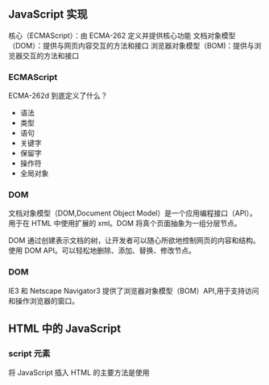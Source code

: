 ## JavaScript 实现

核心（ECMAScript）：由 ECMA-262 定义并提供核心功能
文档对象模型（DOM）：提供与网页内容交互的方法和接口
浏览器对象模型（BOM)：提供与浏览器交互的方法和接口

### ECMAScript

ECMA-262d 到底定义了什么？

- 语法
- 类型
- 语句
- 关键字
- 保留字
- 操作符
- 全局对象

### DOM

文档对象模型（DOM,Document Object Model）是一个应用编程接口（API）。用于在 HTML 中使用扩展的 xml。DOM 将真个页面抽象为一组分层节点。

DOM 通过创建表示文档的树，让开发者可以随心所欲地控制网页的内容和结构。使用 DOM API。可以轻松地删除、添加、替换、修改节点。

### DOM

IE3 和 Netscape Navigator3 提供了浏览器对象模型（BOM）API,用于支持访问和操作浏览器的窗口。

## HTML 中的 JavaScript

### script 元素

将 JavaScript 插入 HTML 的主要方法是使用<script>元素。
有以下 8 个属性

- async：可选。表示应该立即开始下载脚本，但不能阻止其它页面动作，比如下载资源或等待其他脚本加载。只对外部脚本文件有效。
- charset：可选。使用 src 属性指定的代码字符集。这个属性很少使用，因为大多数浏览器不在乎它的值。
- crossorigin：可选。配置相关请求的 CORS（跨域资源共享）设置。默认不实用 CORS。
- defer：可选。表示脚本可以延迟到文档完全被解析和显示之后再执行。只对外部脚本文件有效。
- integrity：可选。允许比对接收到的资源和指定的加密签名以验证子资源完整性(SRI， 12 Subresource Integrity)。如果接收到的资源的签名与这个属性指定的签名不匹配，则页面会报错，脚本不会执行。这个属性可以用于确保内容分发网络(CDN，Content Delivery Network)不会提供恶意内容
- language：废弃。
- src：可选。表示包含要执行的代码的外部文件。
- type：可选。代替 language，表示代码块中脚本语言的内容类型(也称 MIME 类型)。

### 行内代码与外部文件

最佳实践是尽可能将 JavaScript 代码放在外部文件中

- 可维护性
- 缓存
- 适应未来

### 文档模式

混杂模式
标准模式
准标准模式

### <noscript>元素

### 总结

JavaScript 是通过<script>元素插入到 HTML 页面中的。这个元素可用于把 JavaScript 代码嵌入到 HTML 页面中，跟其他标记混合在一起，也可用于引入保存在外部文件中的 JavaScript

- 要包含外部 JavaScript 文件，必须将 src 属性设置为要包含文件的 URL.
- 所有<script>元素会依照它们在网页中出现的次序被解释。在不使用 defer 和 async 属性的 情况下，包含在<script>元素中的代码必须严格按次序解释。
- 对不推迟执行的脚本，浏览器必须解释完位于<script>元素中的代码，然后才能继续渲染页面 的剩余部分。为此，通常应该把<script>元素放到页面末尾，介于主内容之后及</body>标签 之前。
- 可以使用 defer 属性把脚本推迟到文档渲染完毕后再执行。推迟的脚本原则上按照它们被列出 的次序执行。
- 可以使用 async 属性表示脚本不需要等待其他脚本，同时也不阻塞文档渲染，即异步加载。异 步脚本不能保证按照它们在页面中出现的次序执行。
- 通过使用<noscript>元素，可以指定在浏览器不支持脚本时显示的内容。如果浏览器支持并启 用脚本，则<noscript>元素中的任何内容都不会被渲染。

## 语言基础

### 语法

区分大小写
标识符
注释
严格模式
语句

### 关键词与保留字

关键字：
break do
case else
catch export
class extends
const finally
continue for
debugger function this
default if throw
delete import try
in typeof
instanceof var
new void
return while
super with
switch yield

保留字：将来用
enum
严格模式下保留:
implements package public
interface protected static
let private
模块代码中保留: await

### 变量

ECMAScript 变量是松散类型的，意思是变量可以用于保存任何类型的数据
var let const
优先使用 const let var

### 数据类型

6 种简单数据类型（也称为原始类型）：Undefined、Null、Boolean、Number、String 和 Symbol。还有一种复杂数据类型叫 Object

typeof undefined boolean string number (object 或 null） function sumbol
特殊值 null 被认为是一个对空对象的引用。

Number()、parseInt()和 parseFloat()

## 变量、作用域与内存
JavaScript变量可以保存俩种类型的值：原始值和引用值。原始值：Undefined、Null、Boolean、Number、String和Symbol。
* 原始值大小固定，因此保存在栈内存上。
* 从一个变量到另一个变量复制原始值会创建该值的第二个副本。
* 引用值是对象，存储在堆内存上。
* 包含引用值的变量实际上只包含指向相应对象的一个指针，而不是对象本身。
* 从一个变量到另一个变量复制引用值只会复制指针，因此结果是俩个变量都指向同一个对象。
* typeof 操作符可以确定值的原始类型，而instanceof操作符用于确保值的引用类型。
* 任何变量都存在于某个执行上下文中（也称为作用域）。这个上下文（作用域）决定了变量的生命周期，以及它们可以访问代码的哪些部分，执行上下文可以总结如下：
* 执行上下文分全局上下文、函数上下文和块级上下文。
* 代码执行流每进入一个新上下文，都会创建一个作用域链，用于搜索变量和函数。
* 函数或块的局部上下文不仅可以访问自己作用域内的变量，而且也可以访问任何包含上下文乃至全局上下文中的变量
* 全局上下文只能访问全局上下文中的变量和函数，不能直接访问局部上下文中的任何数据。
* 变量的执行上下文用于确定什么时候释放内存。

JavaScript是使用垃圾回收的编程语言，开发者不需要操心内存分配和回收。JavaScript的垃圾回收程序总结：
* 离开作用域的值会被自动标记为可回收，然后再垃圾回收期间被删除。
* 主流的垃圾回收算法是标记清理，即先给当前不使用的值加上标记，再回来回收它们的内存。
* 引用计数是另一种垃圾回收策略，需要记录值被引用了多少次。
* 引用计数在代码中存在循环引用时会出现问题。
* 解除变量的引用不仅可以消除循环引用，而且对垃圾回收也有帮助。为促进内存回收，全局对象、全局对象的属性和循环引用都应该在不需要时解除引用。

## 基本引用类型
对象被认为是某个特定引用类型的实例。新对象通过使用new操作符后跟一个构造函数(constructor)来创建。构造函数就是用来创建新对象的函数

JavaScript中的对象称为引用值，集中内置的引用类型可用于创建特定类型的对象。
* 引用值与传统面向对象编程语言中的类相似，但实现不同。
* Date类型提供关于日期和时间的信息，包括当前日期、时间及相关计算。
* RegExp类型是ECMAScript支持正则表达式的接口，提供了大多数基础的和部分高级的正则表达式功能。

函数实际上是Function类型，函数也是对象，有方法，可以用于增强其能力。
由于原始值包装类型的存在，JavaScript 中的原始值可以被当成对象来使用。有 3 种原始值包装类
型：Boolean、Number 和 String。
* 每种包装类型都映射到同名的原始类型。
* 以读模式访问原始值时，后台会实例化一个原始值包装类型的对象，借助这个对象可以操作相应的数据。
* 涉及原始值的语句执行完毕后，包装对象就会被销毁。

当代码开始执行时，全局上下文中会存在两个内置对象：Global 和 Math。其中，Global 对象在
大多数 ECMAScript 实现中无法直接访问。不过，浏览器将其实现为 window 对象。所有全局变量和函
数都是 Global 对象的属性。Math 对象包含辅助完成复杂计算的属性和方法。

## 集合引用类型
* 引用类型与传统面向对象编程语言中的类相似，但实现不同。
* Object类型是一个基础类型，所有引用类型都从它继承了基本的行为。
* Array类型表示一组有序的值，并提供了操作和转换值的能力。
* 定型数组包含一套不同的引用类型，用于管理数组在内存中的类型
* Date类型提供了关于日期和时间的信息，包括当前日期和时间以及计算
* RegExp类型是ECMASScript支持的正则表达式的接口，提供了大多数基本正则表达式以及一些高级正则表达式的能力。

函数其实是Function类型的实例，意味着函数也是对象。由于函数是对象，因此也就具有能够增强自身行为的方法。

## 迭代器与生成器

迭代是一种所有编程语言中都可以看到的模式。ECMAScript 6 正式支持迭代模式并引入了两个新的
语言特性：迭代器和生成器。
迭代器是一个可以由任意对象实现的接口，支持连续获取对象产出的每一个值。任何实现 Iterable
接口的对象都有一个 Symbol.iterator 属性，这个属性引用默认迭代器。默认迭代器就像一个迭代器
工厂，也就是一个函数，调用之后会产生一个实现 Iterator 接口的对象。
迭代器必须通过连续调用 next()方法才能连续取得值，这个方法返回一个 IteratorObject。这
个对象包含一个 done 属性和一个 value 属性。前者是一个布尔值，表示是否还有更多值可以访问；后
者包含迭代器返回的当前值。这个接口可以通过手动反复调用 next()方法来消费，也可以通过原生消
费者，比如 for-of 循环来自动消费。
生成器是一种特殊的函数，调用之后会返回一个生成器对象。生成器对象实现了 Iterable 接口，
因此可用在任何消费可迭代对象的地方。生成器的独特之处在于支持 yield 关键字，这个关键字能够
暂停执行生成器函数。使用 yield 关键字还可以通过 next()方法接收输入和产生输出。在加上星号之
后，yield 关键字可以将跟在它后面的可迭代对象序列化为一连串值。

## 对象、类与面向对象编程
ECMA-262将对象定义
### 理解对象
属性的类型
1. 数据属性
数据属性包含一个保存数据值的位置
[[Configurable]]: 表示属性是否可以修改、删除
[[Enumerable]]: 表示属性是否可以通过for-in循环
[[Writable]]: 表示属性的值是否可以被修改。
[[Value]]: 包含属性实际的值

2. 访问器属性
[[Configurable]]:
[[Enumerable]]
[[Get]]: 获取函数，在读取属性时调用。默认值为undefined
[[Set]]: 设置函数，在写入属性时调用。
不能直接定义，必须使用Object.defineProperty()

读取属性的特性
Object.getOwnPropertyDescriptor()取得指定属性的属性描述符：属性所在的对象和要取得其描述符的属性名。

合并对象
把源对象所有的本地属性一起复制到目标对象上。有时候这种操作也称为“混如”(mixin)，因为目标对象通过混如源对象的属性得到了增强。
Object.assign() 浅复制

对象标识及相等判定
ES6 Object.is(a, b)

增强的对象语法
1. 属性值简写
let Person = {
  name
}

2. 可计算属性
```JavaScript
const nameKey = 'name';

function getUniqueKey(key) {
  return `${key}_${uniqueToken++}`;
}

let person = {
  [getUniqueKey(nameKey)]: 'Matt'
}

consoke.log(person); // {name_0: 'Matt'}
```

3. 简写方法名
```JavaScript
let person = {
  sayName(name) {
    console.log()
  }
}
```

对象解构
{a, b} = object

### 创建对象
ES6开始正式支持类和继承。ES6的类仅仅是封装了ES5.1构造函数加原型继承的语法糖而已。

工厂模式

构造函数模式
使用new就叫构造函数

原型模式
只要创建一个函数，就会按照特定的规则为这个函数创建一个prototype属性（指向原型对象）。所有原型对象自动获取一个名为constructor的属性,指回与之关联的构造函数。

__proto__属性，通过这个属性可以访问对象的原型。

构造函数有一个prototype属性引用其原型对象，而这个原型对象也有一个constructor属性，引用这个构造函数

Object.getPrototypeOf()取得一个对象的原型

Object.setPrototypeOf()可以向实例的私有特性[[Prototype]]写入一个新值

hawOwnProperty()方法用于确定某个属性是在实例上还是原型对象上。

对象迭代
Object.values()返回对象值的数组
Object.entries()返回键/值对的数组。

### 继承
接口继承和实现继承

原型链
ECMA-262把原型链定义为ECMAScript的主要继承方式。其基本思想就是通过原型继承多个引用类型的属性和方法。每个构造函数都有一个原型对象，原型有一个属性指回构造函数，而实例有一个内部指针指向原型。如果原型是另一个类型的实例。就意味着这个原型本身有一个内部指针指向另一个原型，相应地另一个原型也有一个指针指向另一个构造函数。这样就在实例和原型之间构造了一条原型链。这就是原型链的基本构想。

1. 默认原型
任何函数的默认原型都是一个Object的实例，这意味着这个实例有一个内部指针指向Object.prototype.

2. 原型与继承关系
instanceof isPrototypeOf()

3. 关于方法

4. 原型链的问题
会在所有实例间共享
子类型在实例化时不能给父类型的构造函数传参

* 工厂模式就是一个简单的函数，这个函数可以创建对象，为它添加属性和方法，然后返回这个对象。这个模式在构造函数模式出现后就很少用了。

* 使用构造函数模式可以自定义引用类型，可以使用new关键字像创建内置类型实例一样创建自定义类型的实例。不过，构造函数模式也有不足，主要是其成员无法重用，包括函数。

* 原型模式解决了成员共享的问题，只要是添加到构造函数prototype上的属性和方法就可以共享。而组合构造函数和原型模式通过构造函数定义实例属性，通过原型定义共享的属性和方法。

* 原型继承可以无须明确定义构造函数而实现继承，本质上是对给定对象执行浅复制

* 与原型式继承紧密相关的是寄生式继承，即先基于一个对象创建一个新对象，然后再增强这个新对象，最后返回新对象。这个模式也被用在组合继承中，用于避免重复调用父类构造函数导致的浪费。

* 寄生组合继承被认为是实现基于类型继承的最有效方式。
```JavaScript
function inheritPrototype(subType, superType) {
  let prototype = object(superType.prototype);
  prototype.constructor = subType;
  subType.prototype = prototype;
}
```

## 代理与反射
从宏观上看，代理是真实 JavaScript 对象的透明抽象层。代理可以定义包含捕获器的处理程序对象，
而这些捕获器可以拦截绝大部分 JavaScript 的基本操作和方法。在这个捕获器处理程序中，可以修改任
何基本操作的行为，当然前提是遵从捕获器不变式。

## 函数
函数实际上是对象。每个函数都是Function类型的实例，而Function也有属性和方法，而Function也有属性和方法，跟其他引用类型一样。

arguments.callee 就是一个指向正在执行的函数的指针，因此可以在函数内部递归调用
```JavaScript
function factorial(num) {
  if (num <= 1) {
    return 1;
  } else {
    return num * arguments.callee(num - 1);
  }
}
```

ES6尾调用优化的关键：如果函数的逻辑允许基于尾调用将其销毁，则引擎就会那么做。
```JavaScript
function fib(n) {
  if (n < 2) {
    return n;
  }
  return fib(n - 1) + fib(n - 2);
}

// 优化
// 基础框架
function fib(n) {
  return fibImpl(0, 1, n);
}
// 执行递归
function fibImpl(a, b, n){
  if (n === 0) {
    return a;
  }
  return fibImpl(b, a + b, n - 1);
}
```

闭包指的是那些引用了另一个函数作用域中变量的函数，通常是在嵌套函数中实现的。

* 函数表达式与函数声明是不一样的。函数声明要求写出函数名称，而函数表达式并不需要。没有名称的函数表达式也被称为匿名函数。

* ES6新增了类似于函数表达式的箭头函数语法，但俩者也有一些重要区别。

* JavaScript中函数定义与调用时的参数极其灵活。arguments对象，以及ES6新增的扩展操作符，可以实现函数定义和调用的完全动态化。

* 函数内部也暴露了很多对象和引用，涵盖了函数被谁调用、使用什么调用，以及调用时传入了什么参数等信息。

* JavaScript引擎可以优化符合尾调用条件的函数，以节省栈空间

* 闭包的作用域链中包含自己的一个变量对象，然后是包含函数的变量对象，直到全局上下文的变量对象。

* 通常，函数作用域及其中的所有变量在函数执行完毕后都会被销毁

* 闭包在函数返回之后，其作用域会一直保存在内存中，直到闭包被销毁。

* 函数可以在创建之后立即调用，执行其中代码之后却不留下对函数的引用。

* 立即调用的函数表达式如果不在包含作用域中将返回值赋给一个变量，则其包含的所有变量都会被销毁

* 虽然JavaScript没有私有对象属性的概念，但可以使用闭包实现公共方法，访问位于包含作用域中定义的变量

* 可以访问私有变量的公共方法叫做特权方法

* 特权方法可以使用构造函数或原型模式通过自定义类型中实现，也可以使用模块模式或模块增强在单例对象上实现。

## 期约与异步函数
睡眠
```JavaScript
async function sleep(delay) {
 return new Promise((resolve) => setTimeout(resolve, delay));
}
async function foo() {
 const t0 = Date.now();
 await sleep(1500); // 暂停约 1500 毫秒
 console.log(Date.now() - t0);
}
foo(); 
```

## BOM
浏览器对象模型（BOM，Browser Object Model）是以window对象为基础的，这个对象代表了浏览器窗口和页面可见的区域。window对象也被复用为ECMAScript的Global独享，因此所有全局变量和函数都是它的属性，而且所有原生类型的构造函数和普通函数也都从一开始就存在于这个对象之上。
* 要引用其他window对象，可以使用几个不同的窗口指针。
* 通过location对象可以以编程方式曹总浏览器的导航系统。通过设置这个对象上的属性，可以改变浏览器URL中的某一部分或全部。
* 使用replace()方法可以替换浏览器历史记录中当前显示的页面，并导航到新URL
* navigator对象提供关于浏览器的信息。

## 客户端检测
获取坐标必须https
```JavaScript
	navigator.geolocation.getCurrentPosition(
				() => { },
				(e) => {
					console.log(e.code); // 1
					console.log(e.message); // Only secure origins are allowed
				}
			);
```

## DOM
文档对象模型（DOM,Document Object Model）是语言中立的HTML和XML文档的API。DOM Level 1 将HTML 和 XML文档定义为一个节点的多层次结构，并暴露出JavaScript接口以操作文档的底层结构和外观。

* Node是基准节点类型，是文档一个部分的抽象表示，所有其他类型都继承Node。
* Document类型表示整个文档，对应树形结构的根节点。在JavaScript中，document对象是Document的实例，拥有查询和获取节点的很多方法
* Element节点表示文档中所有HTML或XML元素，可以用来操作它们的内容和属性
* 其他节点类型分别表示文本内容、注释、文档类型、CDATA区块和文档片段

MutationObserver是为代替性能不好的MutationEvent而问世。使用它可以有效精准地监控DOM变化，而且API也相对简单。

## DOM2和DOM3
DOM2 Style模块定义了如何操作元素的样式信息
* 每个元素都有一个关联的style对象，可用于确定和修改元素特定的样式
* 要确定元素的计算样式，包括应用到元素身上的所有CSS规则，可以使用getComputedStyle()方法
* 通过document.styleSheets集合可以访问文档上所有的样式表
  DOM2 Traversal and Range模块定义了与DOM结构交互的不同方式
* NodeIterator和TreeWalker可以对DOM树执行深度优先的遍历
* NodeIterator支持在DOM结构的所有方向移动，包括父节点、同胞节点和子节点
* 范围是选择DOM结构中特定部分并进行操作的一种方式
* 通过范围的选择可以在保持文档结构完好的同时从文档中移除内容，也可复制文档中相应的部分。
